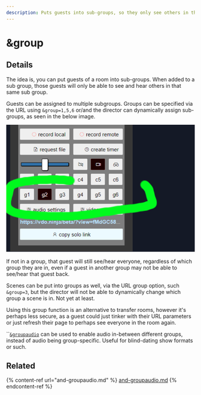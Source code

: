 ```yaml
---
description: Puts guests into sub-groups, so they only see others in the same group
---
```


# \&group

## Details

The idea is, you can put guests of a room into sub-groups. When added to a sub group, those guests will only be able to see and hear others in that same sub group.&#x20;

Guests can be assigned to multiple subgroups. Groups can be specified via the URL using `&group=1,5,6` or/and the director can dynamically assign sub-groups, as seen in the below image.&#x20;

![](<../.gitbook/assets/image (129).png>)

If not in a group, that guest will still see/hear everyone, regardless of which group they are in, even if a guest in another group may not be able to see/hear that guest back.&#x20;

Scenes can be put into groups as well, via the URL group option, such `&group=3`, but the director will not be able to dynamically change which group a scene is in. Not yet at least.&#x20;

Using this group function is an alternative to transfer rooms, however it's perhaps less secure, as a guest could just tinker with their URL parameters or just refresh their page to perhaps see everyone in the room again.

``[`&groupaudio`](and-groupaudio.md) can be used to enable audio in-between different groups, instead of audio being group-specific. Useful for blind-dating show formats or such.

## Related

{% content-ref url="and-groupaudio.md" %}
[and-groupaudio.md](and-groupaudio.md)
{% endcontent-ref %}
